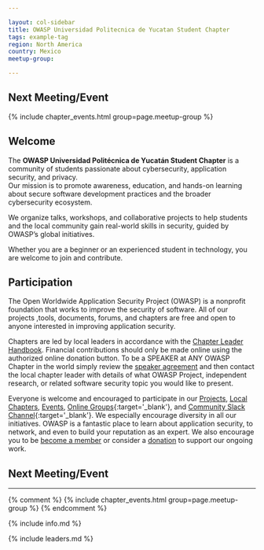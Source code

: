 ```yaml
---

layout: col-sidebar
title: OWASP Universidad Politecnica de Yucatan Student Chapter
tags: example-tag
region: North America
country: Mexico
meetup-group:

---
```


Next Meeting/Event <!-- You should keep this section as it will populate your meetup events -->
---------------------
{% include chapter_events.html group=page.meetup-group %}

## Welcome
The **OWASP Universidad Politécnica de Yucatán Student Chapter** is a community of students passionate about cybersecurity, application security, and privacy.  
Our mission is to promote awareness, education, and hands-on learning about secure software development practices and the broader cybersecurity ecosystem.  

We organize talks, workshops, and collaborative projects to help students and the local community gain real-world skills in security, guided by OWASP’s global initiatives.  

Whether you are a beginner or an experienced student in technology, you are welcome to join and contribute.  

## Participation
The Open Worldwide Application Security Project (OWASP) is a nonprofit foundation that works to improve the security of software. All of our projects ,tools, documents, forums, and chapters are free and open to anyone interested in improving application security. 

Chapters are led by local leaders in accordance with the [Chapter Leader Handbook](/www-policy/rules-of-procedure/chapter-handbook). Financial contributions should only be made online using the authorized online donation button. To be a SPEAKER at ANY OWASP Chapter in the world simply review the [speaker agreement](/www-policy/speaker-agreement) and then contact the local chapter leader with details of what OWASP Project, independent research, or related software security topic you would like to present.

Everyone is welcome and encouraged to participate in our [Projects](/projects), [Local Chapters](/chapters), [Events](/events), [Online Groups](https://groups.google.com/a/owasp.com/){:target='_blank'}, and [Community Slack Channel](https://owasp.slack.com/){:target='_blank'}. We especially encourage diversity in all our initiatives. OWASP is a fantastic place to learn about application security, to network, and even to build your reputation as an expert. We also encourage you to be [become a member](/membership) or consider a [donation](/donate) to support our ongoing work.

## Next Meeting/Event
---------------------
{% comment %}
{% include chapter_events.html group=page.meetup-group %}
{% endcomment %}


{% include info.md %}

{% include leaders.md %}


